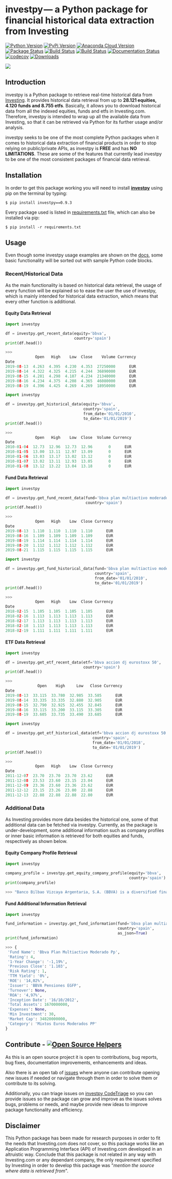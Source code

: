 # investpy — a Python package for financial historical data extraction from Investing

[![Python Version](https://img.shields.io/pypi/pyversions/investpy.svg)](https://pypi.org/project/investpy/)
[![PyPi Version](https://img.shields.io/pypi/v/investpy.svg)](https://pypi.org/project/investpy/)
[![Anaconda Cloud Version](https://anaconda.org/alvarob96/investpy/badges/version.svg)](https://anaconda.org/alvarob96/investpy)
[![Package Status](https://img.shields.io/pypi/status/investpy.svg)](https://pypi.org/project/investpy/)
[![Build Status](https://dev.azure.com/alvarob96/alvarob96/_apis/build/status/alvarob96.investpy?branchName=master)](https://dev.azure.com/alvarob96/alvarob96/_build?definitionId=1&_a=summary)
[![Build Status](https://img.shields.io/travis/alvarob96/investpy/master.svg?label=Travis%20CI&logo=travis&logoColor=white)](https://travis-ci.org/alvarob96/investpy)
[![Documentation Status](https://readthedocs.org/projects/investpy/badge/?version=latest)](https://investpy.readthedocs.io/)
[![codecov](https://codecov.io/gh/alvarob96/investpy/branch/master/graph/badge.svg)](https://codecov.io/gh/alvarob96/investpy)
[![Downloads](https://img.shields.io/pypi/dm/investpy.svg?maxAge=2592000&label=installs&color=%2327B1FF)](https://pypistats.org/packages/investpy)

<div>
  <img src="https://raw.githubusercontent.com/alvarob96/investpy/master/docs/investpy_logo.png"><br>
</div>

## Introduction

investpy is a Python package to retrieve real-time historical data from [Investing](https://www.investing.com/). 
It provides historical data retrieval from up to **28.121 equities, 4.120 funds and 8.755 etfs**. Basically, 
it allows you to download historical data from all the indexed equities, funds and etfs in Investing.com. Therefore,
investpy is intended to wrap up all the available data from Investing, so that it can be retrieved via Python for 
its further usage and/or analysis.

investpy seeks to be one of the most complete Python packages when it comes to historical data extraction of financial
products in order to stop relying on public/private APIs, as investpy is **FREE** and has **NO LIMITATIONS**. These
are some of the features that currently lead investpy to be one of the most consistent packages of financial data retrieval.

## Installation

In order to get this package working you will need to install [**investpy**](https://pypi.org/project/investpy/) using 
pip on the terminal by typing:

``$ pip install investpy==0.9.3``

Every package used is listed in [requirements.txt](https://github.com/alvarob96/investpy/blob/master/requirements.txt) 
file, which can also be installed via pip:

``$ pip install -r requirements.txt``

## Usage

Even though some investpy usage examples are shown on the [docs](https://investpy.readthedocs.io/equities.html), 
some basic functionality will be sorted out with sample Python code blocks.

### Recent/Historical Data

As the main functionality is based on historical data retrieval, the usage of every function will be explained so to 
ease the user the use of investpy, which is mainly intended for historical data extraction, which means that every 
other function is additional.

#### Equity Data Retrieval

```python
import investpy

df = investpy.get_recent_data(equity='bbva',
                              country='spain')
print(df.head())

>>>
             Open   High    Low  Close    Volume Currency
Date                                                     
2019-08-13  4.263  4.395  4.230  4.353  27250000      EUR
2019-08-14  4.322  4.325  4.215  4.244  36890000      EUR
2019-08-15  4.281  4.298  4.187  4.234  21340000      EUR
2019-08-16  4.234  4.375  4.208  4.365  46080000      EUR
2019-08-19  4.396  4.425  4.269  4.269  18950000      EUR

```

```python
import investpy

df = investpy.get_historical_data(equity='bbva',
                                  country='spain',
                                  from_date='01/01/2010',
                                  to_date='01/01/2019')
print(df.head())

>>>
             Open   High    Low  Close  Volume Currency
Date                                                   
2010-01-04  12.73  12.96  12.73  12.96       0      EUR
2010-01-05  13.00  13.11  12.97  13.09       0      EUR
2010-01-06  13.03  13.17  13.02  13.12       0      EUR
2010-01-07  13.02  13.11  12.93  13.05       0      EUR
2010-01-08  13.12  13.22  13.04  13.18       0      EUR

```

#### Fund Data Retrieval

```python
import investpy

df = investpy.get_fund_recent_data(fund='bbva plan multiactivo moderado pp',
                                   country='spain')
print(df.head())

>>>
             Open   High    Low  Close Currency
Date                                           
2019-08-13  1.110  1.110  1.110  1.110      EUR
2019-08-16  1.109  1.109  1.109  1.109      EUR
2019-08-19  1.114  1.114  1.114  1.114      EUR
2019-08-20  1.112  1.112  1.112  1.112      EUR
2019-08-21  1.115  1.115  1.115  1.115      EUR

```

```python
import investpy

df = investpy.get_fund_historical_data(fund='bbva plan multiactivo moderado pp',
                                       country='spain',
                                       from_date='01/01/2010',
                                       to_date='01/01/2019')
print(df.head())

>>>
             Open   High    Low  Close Currency
Date                                           
2018-02-15  1.105  1.105  1.105  1.105      EUR
2018-02-16  1.113  1.113  1.113  1.113      EUR
2018-02-17  1.113  1.113  1.113  1.113      EUR
2018-02-18  1.113  1.113  1.113  1.113      EUR
2018-02-19  1.111  1.111  1.111  1.111      EUR

```

#### ETF Data Retrieval

```python
import investpy

df = investpy.get_etf_recent_data(etf='bbva accion dj eurostoxx 50',
                                  country='spain')
print(df.head())

>>>
              Open    High     Low   Close Currency
Date                                               
2019-08-13  33.115  33.780  32.985  33.585      EUR
2019-08-14  33.335  33.335  32.880  32.905      EUR
2019-08-15  32.790  32.925  32.455  32.845      EUR
2019-08-16  33.115  33.200  33.115  33.305      EUR
2019-08-19  33.605  33.735  33.490  33.685      EUR

```

```python
import investpy

df = investpy.get_etf_historical_data(etf='bbva accion dj eurostoxx 50',
                                      country='spain',
                                      from_date='01/01/2018',
                                      to_date='01/01/2019')
print(df.head())

>>>
             Open   High    Low  Close Currency
Date                                           
2011-12-07  23.70  23.70  23.70  23.62      EUR
2011-12-08  23.53  23.60  23.15  23.04      EUR
2011-12-09  23.36  23.60  23.36  23.62      EUR
2011-12-12  23.15  23.26  23.00  22.88      EUR
2011-12-13  22.88  22.88  22.88  22.80      EUR

```

### Additional Data

As Investing provides more data besides the historical one, some of that additional data can be fetched via investpy. 
Currently, as the package is under-development, some additional information such as company profiles or inner basic 
information is retrieved for both equities and funds, respectively as shown below.

#### Equity Company Profile Retrieval

```python
import investpy

company_profile = investpy.get_equity_company_profile(equity='bbva',
                                                      country='spain')
print(company_profile)

>>> "Banco Bilbao Vizcaya Argentaria, S.A. (BBVA) is a diversified financial company engaged in retail banking ..."
```

#### Fund Additional Information Retrieval

```python
import investpy

fund_information = investpy.get_fund_information(fund='bbva plan multiactivo moderado pp',
                                                 country='spain',
                                                 as_json=True)
print(fund_information)

>>> {
 'Fund Name': 'Bbva Plan Multiactivo Moderado Pp',
 'Rating': 4,
 '1-Year Change': '-1,19%',
 'Previous Close': '1.103',
 'Risk Rating': 1,
 'TTM Yield': '0%',
 'ROE': '14,02%',
 'Issuer': 'BBVA Pensiones EGFP',
 'Turnover': None,
 'ROA': '4,97%',
 'Inception Date': '16/10/2012',
 'Total Assets': 1670000000,
 'Expenses': None,
 'Min Investment': 30,
 'Market Cap': 34820000000,
 'Category': 'Mixtos Euros Moderados PP'
}
```

## Contribute - [![Open Source Helpers](https://www.codetriage.com/alvarob96/investpy/badges/users.svg)](https://www.codetriage.com/alvarob96/investpy)

As this is an open source project it is open to contributions, bug reports, bug fixes, documentation improvements, 
enhancements and ideas.

Also there is an open tab of [issues](https://github.com/alvarob96/investpy/issues) where anyone can contribute opening 
new issues if needed or navigate through them in order to solve them or contribute to its solving.

Additionally, you can triage issues on [investpy CodeTriage](https://www.codetriage.com/alvarob96/investpy) so you can 
provide issues so the package can grow and improve as the issues solves bugs, problems or needs, and maybe provide new 
ideas to improve package functionality and efficiency.

## Disclaimer

This Python package has been made for research purposes in order to fit the needs that Investing.com does not cover, so 
this package works like an Application Programming Interface (API) of Investing.com developed in an altruistic way. 
Conclude that this package is not related in any way with Investing.com or any dependant company, the only requirement 
specified by Investing in order to develop this package was "*mention the source where data is retrieved from*".
